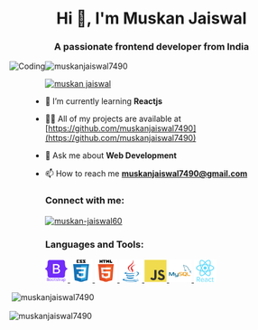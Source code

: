 <h1 align="center">Hi 👋, I'm Muskan Jaiswal</h1>
<h3 align="center">A passionate frontend developer from India</h3>
<img height="400px" align="left" src="https://media.licdn.com/dms/image/D5622AQHfpjL234EClw/feedshare-shrink_2048_1536/0/1693911767128?e=2147483647&v=beta&t=J2ZGomfV_OEzCK57MHHoGWAY8c8kmzalpvQ65tN8b40"alt="Coding">

<p align="left"> <img src="https://komarev.com/ghpvc/?username=muskanjaiswal7490&label=Profile%20views&color=0e75b6&style=flat" alt="muskanjaiswal7490" /> </p>

<p align="left"> <a href="https://twitter.com/muskan jaiswal" target="blank"><img src="https://img.shields.io/twitter/follow/muskan jaiswal?logo=twitter&style=for-the-badge" alt="muskan jaiswal" /></a> </p>

- 🌱 I’m currently learning **Reactjs**

- 👨‍💻 All of my projects are available at [https://github.com/muskanjaiswal7490](https://github.com/muskanjaiswal7490)

- 💬 Ask me about **Web Development**

- 📫 How to reach me **muskanjaiswal7490@gmail.com**

<h3 align="left">Connect with me:</h3>
<p align="left">
<a href="https://linkedin.com/in/muskan-jaiswal60" target="blank"><img align="center" src="https://raw.githubusercontent.com/rahuldkjain/github-profile-readme-generator/master/src/images/icons/Social/linked-in-alt.svg" alt="muskan-jaiswal60" height="30" width="40" /></a>
</p>

<h3 align="left">Languages and Tools:</h3>
<p align="left"> <a href="https://getbootstrap.com" target="_blank" rel="noreferrer"> <img src="https://raw.githubusercontent.com/devicons/devicon/master/icons/bootstrap/bootstrap-plain-wordmark.svg" alt="bootstrap" width="40" height="40"/> </a> <a href="https://www.w3schools.com/css/" target="_blank" rel="noreferrer"> <img src="https://raw.githubusercontent.com/devicons/devicon/master/icons/css3/css3-original-wordmark.svg" alt="css3" width="40" height="40"/> </a> <a href="https://www.w3.org/html/" target="_blank" rel="noreferrer"> <img src="https://raw.githubusercontent.com/devicons/devicon/master/icons/html5/html5-original-wordmark.svg" alt="html5" width="40" height="40"/> </a> <a href="https://www.java.com" target="_blank" rel="noreferrer"> <img src="https://raw.githubusercontent.com/devicons/devicon/master/icons/java/java-original.svg" alt="java" width="40" height="40"/> </a> <a href="https://developer.mozilla.org/en-US/docs/Web/JavaScript" target="_blank" rel="noreferrer"> <img src="https://raw.githubusercontent.com/devicons/devicon/master/icons/javascript/javascript-original.svg" alt="javascript" width="40" height="40"/> </a> <a href="https://www.mysql.com/" target="_blank" rel="noreferrer"> <img src="https://raw.githubusercontent.com/devicons/devicon/master/icons/mysql/mysql-original-wordmark.svg" alt="mysql" width="40" height="40"/> </a> <a href="https://reactjs.org/" target="_blank" rel="noreferrer"> <img src="https://raw.githubusercontent.com/devicons/devicon/master/icons/react/react-original-wordmark.svg" alt="react" width="40" height="40"/> </a> </p>


<p>&nbsp;<img align="center" src="https://github-readme-stats.vercel.app/api?username=muskanjaiswal7490&show_icons=true&locale=en" alt="muskanjaiswal7490" /></p>

<p><img align="center" src="https://github-readme-streak-stats.herokuapp.com/?user=muskanjaiswal7490&" alt="muskanjaiswal7490" /></p>
